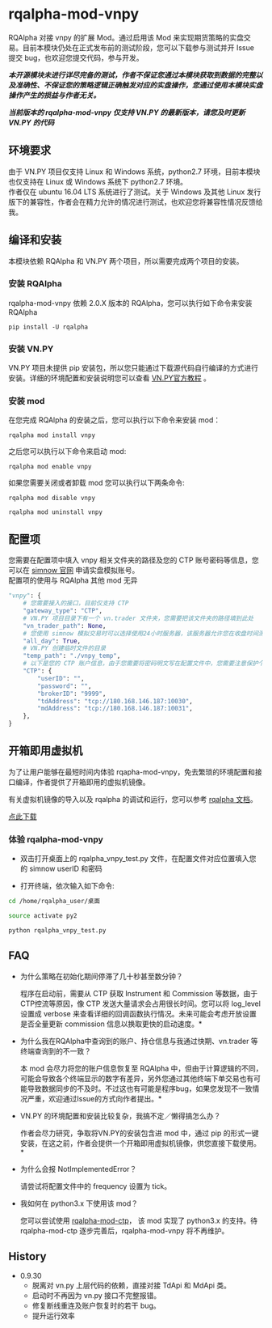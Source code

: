 # rqalpha-mod-vnpy
RQAlpha 对接 vnpy 的扩展 Mod。通过启用该 Mod 来实现期货策略的实盘交易。目前本模块仍处在正式发布前的测试阶段，您可以下载参与测试并开 Issue 提交 bug，也欢迎您提交代码，参与开发。  

***本开源模块未进行详尽完备的测试，作者不保证您通过本模块获取到数据的完整以及准确性、不保证您的策略逻辑正确触发对应的实盘操作，您通过使用本模块实盘操作产生的损益与作者无关。***

***当前版本的 rqalpha-mod-vnpy 仅支持 VN.PY 的最新版本，请您及时更新 VN.PY 的代码***

## 环境要求
由于 VN.PY 项目仅支持 Linux 和 Windows 系统，python2.7 环境，目前本模块也仅支持在 Linux 或 Windows 系统下 python2.7 环境。  
作者仅在 ubuntu 16.04 LTS 系统进行了测试。关于 Windows 及其他 Linux 发行版下的兼容性，作者会在精力允许的情况进行测试，也欢迎您将兼容性情况反馈给我。


## 编译和安装

本模块依赖 RQAlpha 和 VN.PY 两个项目，所以需要完成两个项目的安装。

### 安装 RQAlpha
 rqalpha-mod-vnpy 依赖 2.0.X 版本的 RQAlpha，您可以执行如下命令来安装 RQAlpha
 
 ```
 pip install -U rqalpha
 ```

### 安装 VN.PY
 VN.PY 项目未提供 pip 安装包，所以您只能通过下载源代码自行编译的方式进行安装。详细的环境配置和安装说明您可以查看 [VN.PY官方教程](http://www.vnpy.org/pages/tutorial.html) 。
 
### 安装 mod
在您完成 RQAlpha 的安装之后，您可以执行以下命令来安装 mod：

```
rqalpha mod install vnpy
```
之后您可以执行以下命令来启动 mod:

```
rqalpha mod enable vnpy
```
如果您需要关闭或者卸载 mod 您可以执行以下两条命令:

```
rqalpha mod disable vnpy

rqalpha mod uninstall vnpy
```

## 配置项
您需要在配置项中填入 vnpy 相关文件夹的路径及您的 CTP 账号密码等信息，您可以在 [simnow 官网](http://www.simnow.com.cn) 申请实盘模拟账号。  
配置项的使用与 RQAlpha 其他 mod 无异

``` python
"vnpy": {
    # 您需要接入的接口，目前仅支持 CTP
    "gateway_type": "CTP",
    # VN.PY 项目目录下有一个 vn.trader 文件夹，您需要把该文件夹的路径填到此处
    "vn_trader_path": None,
    # 您使用 simnow 模拟交易时可以选择使用24小时服务器，该服务器允许您在收盘时间测试相关 API，如果您需要全天候测试，您需要开启此项。
    "all_day": True,
    # VN.PY 创建临时文件的目录
    "temp_path": "./vnpy_temp",
    # 以下是您的 CTP 账户信息，由于您需要将密码明文写在配置文件中，您需要注意保护个人隐私。
    "CTP": {
        "userID": "",
        "password": "",
        "brokerID": "9999",
      	"tdAddress": "tcp://180.168.146.187:10030",
      	"mdAddress": "tcp://180.168.146.187:10031",
    },
}
```

## 开箱即用虚拟机

为了让用户能够在最短时间内体验 rqapha-mod-vnpy，免去繁琐的环境配置和接口编译，作者提供了开箱即用的虚拟机镜像。

有关虚拟机镜像的导入以及 rqalpha 的调试和运行，您可以参考 [rqalpha 文档](http://rqalpha.readthedocs.io/zh_CN/latest/intro/virtual_machine.html)。

[点此下载](https://pan.baidu.com/s/1boLqeGB)

### 体验 rqalpha-mod-vnpy

* 双击打开桌面上的 rqalpha_vnpy_test.py 文件，在配置文件对应位置填入您的 simnow userID 和密码

* 打开终端，依次输入如下命令:
```bash
cd ﻿/home/rqalpha_user/桌面

source activate py2

python rqalpha_vnpy_test.py

```


## FAQ
* 为什么策略在初始化期间停滞了几十秒甚至数分钟？   

	程序在启动前，需要从 CTP 获取 Instrument 和 Commission 等数据，由于CTP控流等原因，像 CTP 发送大量请求会占用很长时间。您可以将 log_level 设置成 verbose 来查看详细的回调函数执行情况。未来可能会考虑开放设置是否全量更新 commission 信息以换取更快的启动速度。*

* 为什么我在RQAlpha中查询到的账户、持仓信息与我通过快期、vn.trader 等终端查询到的不一致？

	本 mod 会尽力将您的账户信息恢复至 RQAlpha 中，但由于计算逻辑的不同，可能会导致各个终端显示的数字有差异，另外您通过其他终端下单交易也有可能导致数据同步的不及时。不过这也有可能是程序bug，如果您发现不一致情况严重，欢迎通过Issue的方式向作者提出。*

* VN.PY 的环境配置和安装比较复杂，我搞不定／懒得搞怎么办？

	作者会尽力研究，争取将VN.PY的安装包含进 mod 中，通过 pip 的形式一键安装，在这之前，作者会提供一个开箱即用虚拟机镜像，供您直接下载使用。*

* 为什么会报 NotImplementedError？

    请尝试将配置文件中的 frequency 设置为 tick。
    
* 我如何在 python3.x 下使用该 mod？

    您可以尝试使用 [rqalpha-mod-ctp](https://github.com/ricequant/rqalpha-mod-ctp)， 该 mod 实现了 python3.x 的支持。待 rqalpha-mod-ctp 逐步完善后，rqalpha-mod-vnpy 将不再维护。

## History

* 0.9.30
    * 脱离对 vn.py 上层代码的依赖，直接对接 TdApi 和 MdApi 类。
    * 启动时不再因为 vn.py 接口不完整报错。
    * 修复断线重连及账户恢复时的若干 bug。
    * 提升运行效率